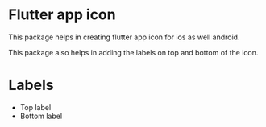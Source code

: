 

# Flutter app icon

This package helps in creating flutter app icon for ios as well android.

This package also helps in adding the labels on top and bottom of the icon.

# Labels
* Top label
* Bottom label
